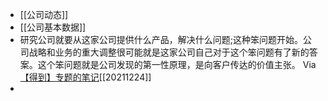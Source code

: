 - [[公司动态]]
- [[公司基本数据]]
- 研究公司就要从这家公司提供什么产品，解决什么问题;这种笨问题开始。公司战略和业务的重大调整很可能就是这家公司自己对于这个笨问题有了新的答案。这个笨问题就是公司发现的第一性原理，是向客户传达的价值主张。
Via[【得到】专题的笔记](https://app.yinxiang.com/shard/s63/nl/13797828/ca3742d8-eff1-4f9d-be91-6718c04e4ac6/)[[20211224]] 
- 
